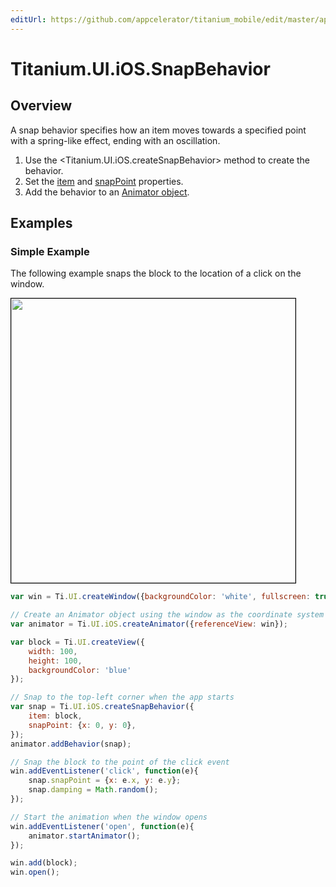 ```yaml
---
editUrl: https://github.com/appcelerator/titanium_mobile/edit/master/apidoc/Titanium/UI/iOS/SnapBehavior.yml
---
```

# Titanium.UI.iOS.SnapBehavior

<TypeHeader/>

## Overview

A snap behavior specifies how an item moves towards a specified point with a spring-like
effect, ending with an oscillation.

  1. Use the <Titanium.UI.iOS.createSnapBehavior> method to create the behavior.
  2. Set the [item](Titanium.UI.iOS.SnapBehavior.item) and
     [snapPoint](Titanium.UI.iOS.SnapBehavior.snapPoint) properties.
  3. Add the behavior to an [Animator object](Titanium.UI.iOS.Animator).

## Examples

### Simple Example

The following example snaps the block to the location of a click on the window.

<img src="./snapbehavior.gif" height="455" style="border:1px solid black"/>

``` js
var win = Ti.UI.createWindow({backgroundColor: 'white', fullscreen: true});

// Create an Animator object using the window as the coordinate system
var animator = Ti.UI.iOS.createAnimator({referenceView: win});

var block = Ti.UI.createView({
    width: 100,
    height: 100,
    backgroundColor: 'blue'
});

// Snap to the top-left corner when the app starts
var snap = Ti.UI.iOS.createSnapBehavior({
    item: block,
    snapPoint: {x: 0, y: 0},
});
animator.addBehavior(snap);

// Snap the block to the point of the click event
win.addEventListener('click', function(e){
    snap.snapPoint = {x: e.x, y: e.y};
    snap.damping = Math.random();
});

// Start the animation when the window opens
win.addEventListener('open', function(e){
    animator.startAnimator();
});

win.add(block);
win.open();
```

<ApiDocs/>
